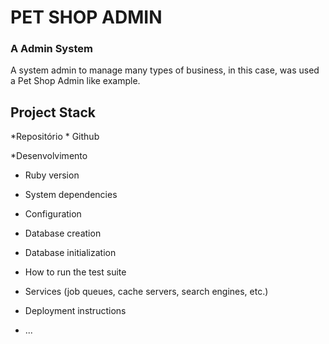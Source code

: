 # PET SHOP ADMIN


### A Admin System

A system admin to manage many types of business, in this case, was used a Pet Shop Admin like example.

## Project Stack

*Repositório
    * Github

*Desenvolvimento

* Ruby version

* System dependencies

* Configuration

* Database creation

* Database initialization

* How to run the test suite

* Services (job queues, cache servers, search engines, etc.)

* Deployment instructions

* ...
